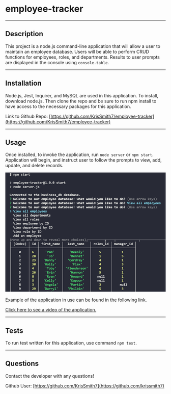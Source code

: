# employee-tracker

  ---

  ## Description
  
  This project is a node.js command-line application that will allow a user to maintain an employee database. Users will be able to perform CRUD functions for employees, roles, and departments. Results to user prompts are displayed in the console using `console.table`.

  ---

  ## Installation 
  Node.js, Jest, Inquirer, and MySQL are used in this application. To install, download node.js. Then clone the repo and be sure to run npm install to have access to the necessary packages for this application.


  Link to Github Repo: [https://github.com/KrisSmith7/employee-tracker](https://github.com/KrisSmith7/employee-tracker)

---

  ## Usage

  Once installed, to invoke the application, run `node server` or `npm start`. Application will begin, and instruct user to follow the prompts to view, add, update, and delete records.
  
  ![screenshot of application](./assets/app-screenshot.png)



  Example of the application in use can be found in the following link.
  
  [Click here to see a video of the application.](https://watch.screencastify.com/v/2vfBEEpDT9WzrrmgEJ71)


  ---
  ## Tests
  To run test written for this application, use command `npm test`.

  ---
  ## Questions
  Contact the developer with any questions!

  Github User: [https://github.com/KrisSmith7](https://github.com/krissmith7)